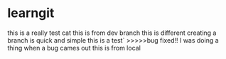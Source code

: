 # learngit
this is a really test cat
this is from dev branch
this is different
creating a branch is quick and simple
this is a test` >>>>>bug fixed!!
I was doing a thing when a bug cames out 
this is from local
